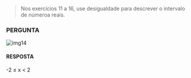 > Nos exercícios 11 a 16, use desigualdade para descrever o intervalo de númeroa reais.

### PERGUNTA

![img14](https://pbs.twimg.com/media/D8qHGmrWsAEQJaT?format=jpg&name=small)

#### RESPOSTA

-2 ≤ x < 2
